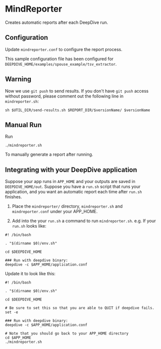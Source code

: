 MindReporter
====

Creates automatic reports after each DeepDive run.


Configuration
----

Update `mindreporter.conf` to configure the report process.

This sample configuration file has been configured for 
`DEEPDIVE_HOME/examples/spouse_example/tsv_extractor`.

Warning
----

Now we use `git push` to send results. If you don't have `git push` access without password, please comment out the following line in `mindreporter.sh`:

    sh $UTIL_DIR/send-results.sh $REPORT_DIR/$versionName/ $versionName

Manual Run
----

Run

```
./mindreporter.sh
```

To manually generate a report after running.


Integrating with your DeepDive application
----

Suppose your app runs in `APP_HOME` and your outputs are saved in `DEEPDIVE_HOME/out`. Suppose you have a `run.sh` script that runs your application, and you want an automatic report each time after `run.sh` finishes.

1. Place the `mindreporter/` directory, `mindreporter.sh` and `mindreporter.conf` under your APP_HOME.

2. Add into the your `run.sh` a command to run `mindreporter.sh`. e.g. If your `run.sh` looks like:

```
#! /bin/bash

. "$(dirname $0)/env.sh"

cd $DEEPDIVE_HOME

### Run with deepdive binary:
deepdive -c $APP_HOME/application.conf
```

Update it to look like this:

```
#! /bin/bash

. "$(dirname $0)/env.sh"

cd $DEEPDIVE_HOME

# Be sure to set this so that you are able to QUIT if deepdive fails.
set -e

### Run with deepdive binary:
deepdive -c $APP_HOME/application.conf

# Note that you should go back to your APP_HOME directory
cd $APP_HOME  
./mindreporter.sh
```
